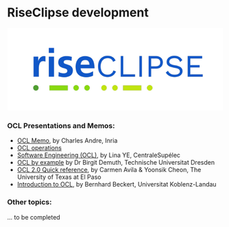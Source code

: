 # RiseClipse development

![Logo RiseClipe](img/small_logo_riseclipse.png)


### OCL Presentations and Memos: 
* [OCL Memo](http://www-sop.inria.fr/members/Charles.Andre/CAdoc/ESINSA/UMLOCL-memo.pdf), by Charles Andre, Inria
* [OCL operations](https://scribetools.readthedocs.io/en/latest/_downloads/UMLOCL-CheatSheet-18.pdf)
* [Software Engineering (OCL)](https://www.lri.fr/~linaye/OCL_GL.pdf), by Lina YE, CentraleSupélec
* [OCL by example](https://st.inf.tu-dresden.de/files/general/OCLByExampleLecture.pdf) by Dr Birgit Demuth, Technische Universitat Dresden
* [OCL 2.0 Quick reference](https://www.google.fr/url?sa=t&rct=j&q=&esrc=s&source=web&cd=&cad=rja&uact=8&ved=2ahUKEwj9hJnk3Mz2AhVQPBoKHdFHABIQFnoECAsQAQ&url=https%3A%2F%2Fmessir.uni.lu%2Fconfluence%2Fdownload%2Fattachments%2F17399928%2Focl-ref-short.pdf%3Fversion%3D1%26modificationDate%3D1449156781000%26api%3Dv2&usg=AOvVaw33xV5xaU-aJVFQ4JYxKpTN), by Carmen Avila & Yoonsik Cheon, The University of Texas at El Paso
* [Introduction to OCL](https://formal.kastel.kit.edu/~beckert/teaching/Verification-SS06/10OCL.pdf), by Bernhard Beckert, Universitat Koblenz-Landau

### Other topics:
... to be completed

